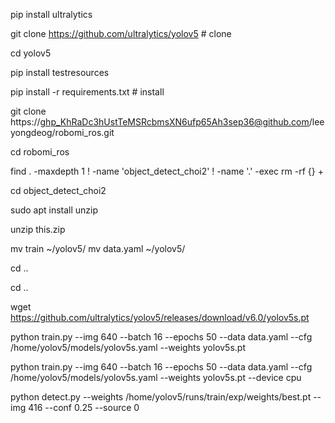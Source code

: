 



pip install ultralytics


git clone https://github.com/ultralytics/yolov5  # clone


cd yolov5


pip install testresources



pip install -r requirements.txt  # install



git clone https://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@github.com/leeyongdeog/robomi_ros.git


cd robomi_ros


find . -maxdepth 1 ! -name 'object_detect_choi2' ! -name '.' -exec rm -rf {} +

cd object_detect_choi2


sudo apt install unzip


unzip this.zip



mv train ~/yolov5/
mv data.yaml ~/yolov5/

cd ..



cd ..


wget https://github.com/ultralytics/yolov5/releases/download/v6.0/yolov5s.pt











python train.py --img 640 --batch 16 --epochs 50 --data data.yaml --cfg /home/yolov5/models/yolov5s.yaml --weights yolov5s.pt



















python train.py --img 640 --batch 16 --epochs 50 --data data.yaml --cfg /home/yolov5/models/yolov5s.yaml --weights yolov5s.pt --device cpu









python detect.py --weights /home/yolov5/runs/train/exp/weights/best.pt --img 416 --conf 0.25 --source 0


